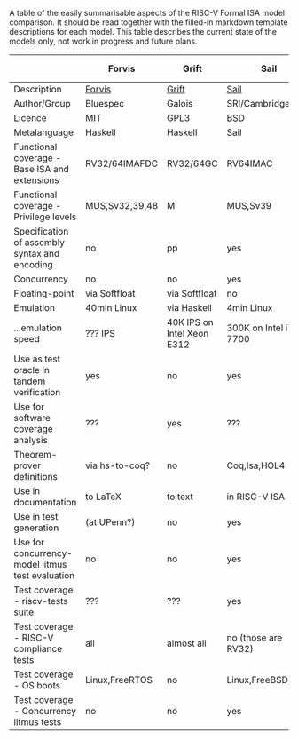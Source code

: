 A table of the easily summarisable aspects of the RISC-V Formal ISA model comparison.  It should be read together with the filled-in markdown template descriptions for each model.  This table describes the current state of the models only, not work in progress and future plans. 

|                                                   | Forvis        | Grift                          | Sail                    | Riscv-semantics     |           | 
| ------------------------------------------------- | ------------- | ------------------------------ | ------------------------| ------------------- | --------- |
| Description                                       | [Forvis](https://github.com/rsnikhil/Temporary_TGISA/blob/master/Forvis.md)    | [Grift](https://github.com/rsnikhil/Temporary_TGISA/blob/master/GRIFT.md)   | [Sail](https://github.com/rsnikhil/Temporary_TGISA/blob/master/Sail.md)                | [Riscv-plv](https://github.com/rsnikhil/Temporary_TGISA/blob/master/riscv-haskell-semantics.md) |           | 
| Author/Group                                      | Bluespec      |Galois                          |SRI/Cambridge            | MIT                 |           |   
| Licence                                           | MIT           |GPL3                            |BSD                      | MIT                 |           |
| Metalanguage                                      | Haskell       |Haskell                         |Sail                     | Haskell             |           |
| Functional coverage - Base ISA and extensions     | RV32/64IMAFDC |RV32/64GC                       |RV64IMAC                 | RV32/64IMAF         |           |
| Functional coverage - Privilege levels            | MUS,Sv32,39,48|M                               |MUS,Sv39                 | Sv39                |           |
| Specification of assembly syntax and encoding     | no            |pp                              |yes                      | no                  |           |
| Concurrency                                       | no            |no                              |yes                      | no                  |           |
| Floating-point                                    | via Softfloat |via Softfloat                   |no                       | Softfloat           |           |
| Emulation                                         | 40min Linux   |via Haskell                     |4min Linux               | ?                   |           |
| ...emulation speed                                | ??? IPS       |40K IPS on Intel Xeon E312      |300K on Intel i7-7700    | 100K on 6700HQ      |           |
| Use as test oracle in tandem verification         | yes           |no                              |yes                      | yes                 |           |
| Use for software coverage analysis                | ???           |yes                             |???                      | ???                 |           |
| Theorem-prover definitions                        | via hs-to-coq?|no                              |Coq,Isa,HOL4             | yes                 |           |
| Use in documentation                              | to LaTeX      |to text                         |in RISC-V ISA            | no                  |           |
| Use in test generation                            | (at UPenn?)   |no                              |yes                      | no                  |           |
| Use for concurrency-model litmus test evaluation  | no            |no                              |yes                      | no                  |           |
| Test coverage - riscv-tests suite                 | ???           |???                             |yes                      | yes                 |           |
| Test coverage - RISC-V compliance tests           | all           |almost all                      |no (those are RV32)      | yes                 |           |
| Test coverage - OS boots                          | Linux,FreeRTOS|no                              |Linux,FreeBSD,seL4       | Linux               |           |
| Test coverage - Concurrency litmus tests          | no            |no                              |yes                      | no                  |           |

